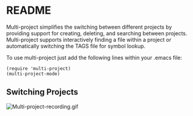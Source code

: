 # README #

Multi-project simplifies the switching between different projects by
providing support for creating, deleting, and searching between projects.
Multi-project supports interactively finding a file within a project or
automatically switching the TAGS file for symbol lookup.

To use multi-project just add the following lines within your
.emacs file:

```elisp
(require 'multi-project)
(multi-project-mode)
```

## Switching Projects ##

![Multi-project-recording.gif](https://bitbucket.org/repo/Rxnzy/images/1578877238-Multi-project-recording.gif)
